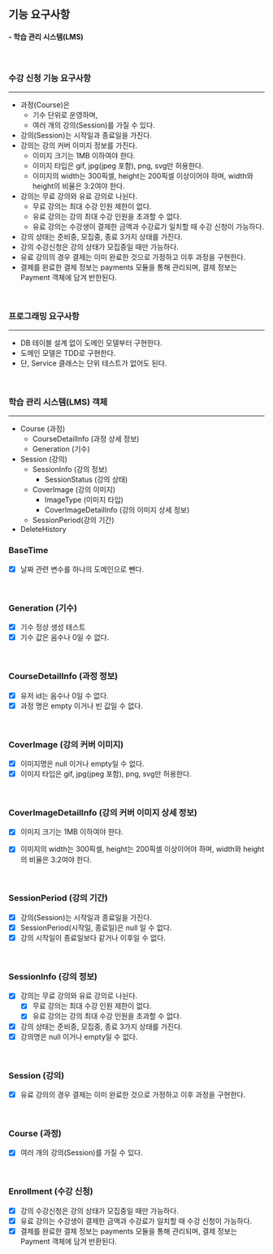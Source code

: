 ## 기능 요구사항
#### - 학습 관리 시스템(LMS)
<br />

### 수강 신청 기능 요구사항
<hr />

- 과정(Course)은 
  - 기수 단위로 운영하며, 
  - 여러 개의 강의(Session)를 가질 수 있다.
- 강의(Session)는 시작일과 종료일을 가진다.
- 강의는 강의 커버 이미지 정보를 가진다.
  - 이미지 크기는 1MB 이하여야 한다.
  - 이미지 타입은 gif, jpg(jpeg 포함), png, svg만 허용한다.
  - 이미지의 width는 300픽셀, height는 200픽셀 이상이어야 하며, width와 height의 비율은 3:2여야 한다.
- 강의는 무료 강의와 유료 강의로 나뉜다.
  - 무료 강의는 최대 수강 인원 제한이 없다.
  - 유료 강의는 강의 최대 수강 인원을 초과할 수 없다.
  - 유료 강의는 수강생이 결제한 금액과 수강료가 일치할 때 수강 신청이 가능하다.
- 강의 상태는 준비중, 모집중, 종료 3가지 상태를 가진다. 
- 강의 수강신청은 강의 상태가 모집중일 때만 가능하다. 
- 유료 강의의 경우 결제는 이미 완료한 것으로 가정하고 이후 과정을 구현한다. 
- 결제를 완료한 결제 정보는 payments 모듈을 통해 관리되며, 결제 정보는 Payment 객체에 담겨 반한된다.

<br />

### 프로그래밍 요구사항
<hr />

- DB 테이블 설계 없이 도메인 모델부터 구현한다.
- 도메인 모델은 TDD로 구현한다.
- 단, Service 클래스는 단위 테스트가 없어도 된다.

<br />


### 학습 관리 시스템(LMS) 객체
<hr />

- Course (과정)
  - CourseDetailInfo (과정 상세 정보)
  - Generation (기수)
- Session (강의)
  - SessionInfo (강의 정보)
    - SessionStatus (강의 상태)
  - CoverImage (강의 이미지)
    - ImageType (이미지 타입)
    - CoverImageDetailInfo (강의 이미지 상세 정보)
  - SessionPeriod(강의 기간)
- DeleteHistory

### BaseTime
- [X] 날짜 관련 변수를 하나의 도메인으로 뺀다.

<br />

### Generation (기수)
- [X] 기수 정상 생성 테스트
- [X] 기수 값은 음수나 0일 수 없다.

<br />

### CourseDetailInfo (과정 정보)
- [X] 유저 id는 음수나 0일 수 없다.
- [X] 과정 명은 empty 이거나 빈 값일 수 없다.

<br />

### CoverImage (강의 커버 이미지)
- [X] 이미지명은 null 이거나 empty일 수 없다.
- [X] 이미지 타입은 gif, jpg(jpeg 포함), png, svg만 허용한다.

<br />

### CoverImageDetailInfo (강의 커버 이미지 상세 정보)
- [X] 이미지 크기는 1MB 이하여야 한다.
- [X] 이미지의 width는 300픽셀, height는 200픽셀 이상이어야 하며, width와 height의 비율은 3:2여야 한다.


<br />

### SessionPeriod (강의 기간)
- [X] 강의(Session)는 시작일과 종료일을 가진다.
- [X] SessionPeriod(시작일, 종료일)은 null 일 수 없다.
- [X] 강의 시작일이 종료일보다 같거나 이후일 수 없다.

<br />

### SessionInfo (강의 정보)
- [X] 강의는 무료 강의와 유료 강의로 나뉜다.
  - [X] 무료 강의는 최대 수강 인원 제한이 없다.
  - [X] 유료 강의는 강의 최대 수강 인원을 초과할 수 없다.
- [X] 강의 상태는 준비중, 모집중, 종료 3가지 상태를 가진다.
- [X] 강의명은 null 이거나 empty일 수 없다.

<br />

### Session (강의)
- [X] 유료 강의의 경우 결제는 이미 완료한 것으로 가정하고 이후 과정을 구현한다.

<br />

### Course (과정)
- [X] 여러 개의 강의(Session)를 가질 수 있다.

<br />

### Enrollment (수강 신청)
- [X] 강의 수강신청은 강의 상태가 모집중일 때만 가능하다.
- [X] 유료 강의는 수강생이 결제한 금액과 수강료가 일치할 때 수강 신청이 가능하다.
- [X] 결제를 완료한 결제 정보는 payments 모듈을 통해 관리되며, 결제 정보는 Payment 객체에 담겨 반환된다.
